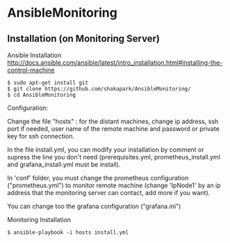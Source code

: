 # AnsibleMonitoring
## Installation (on Monitoring Server)
Ansible Installation
http://docs.ansible.com/ansible/latest/intro_installation.html#installing-the-control-machine

~~~ shell
$ sudo apt-get install git
$ git clone https://github.com/shakapark/AnsibleMonitoring/
$ cd AnsibleMonitoring
~~~

Configuration:

Change the file "hosts" : for the distant machines, change ip address, ssh port if needed, user name of the remote machine and password or private key for ssh connection.

In the file install.yml, you can modify your installation by comment or supress the line you don't need (prerequisites.yml, prometheus_install.yml and grafana_install.yml must be install).

In 'conf' folder, you must change the prometheus configuration ("prometheus.yml") to monitor remote machine (change 'IpNode1' by an ip address that the monitoring server can contact, add more if you want).

You can change too the grafana configuration ("grafana.ini")

Monitoring Installation
~~~ shell
$ ansible-playbook -i hosts install.yml
~~~
